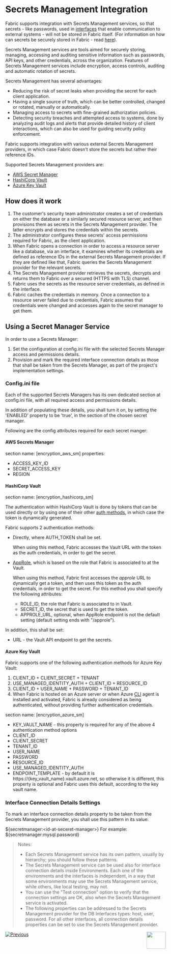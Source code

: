 # **Secrets Management Integration** 

Fabric supports integration with Secrets Management services, so that secrets - like passwords, used in [interfaces]("/articles/05_DB_interfaces/01_interfaces_overview.md") that enable communication to external systems - will not be stored in Fabric itself. (For information on how can secrets be securely stored in Fabric - read [here](/articles/26_fabric_security/04_fabric_interfaces_security.md)).

Secrets Management services are tools aimed for securely storing, managing, accessing and auditing sensitive information such as passwords, API keys, and other credentials, across the organization. Features of Secrets Management services include encryption, access controls, auditing and automatic rotation of secrets.

Secrets Management has several advantages: 

- Reducing the risk of secret leaks when providing the secret for each client application.
- Having a single source of truth, which can be better controlled, changed or rotated, manually or automatically.
- Managing access to secrets with fine-grained authorization policies.
- Detecting security breaches and attempted access to systems, done by analyzing audit logs and alerts that provide detailed history of client interactions, which can also be used for guiding security policy enforcement.

Fabric supports integration with various external Secrets Management providers, in which case Fabric doesn't store the secrets but rather their reference IDs. 

Supported Secrets Management providers are: 

- [AWS Secret Manager](https://aws.amazon.com/secrets-manager/)
- [HashiCorp Vault](https://www.hashicorp.com/products/vault/secrets-management)
- [Azure Key Vault](https://azure.microsoft.com/en-us/products/key-vault/)



## How does it work

1. The customer's security team administrator creates a set of credentials on either the database or a similarly secured resource server, and then provisions them as secrets in the Secrets Management provider. The latter encrypts and stores the credentials within the secrets.
2. The administrator configures these secrets' access permissions required for Fabric, as the client application.
3. When Fabric opens a connection in order to access a resource server like a database, via an interface, it examines whether its credentials are defined as reference IDs in the external Secrets Management provider. If they are defined like that, Fabric queries the Secrets Management provider for the relevant secrets. 
4. The Secrets Management provider retrieves the secrets, decrypts and returns them to Fabric over a secured (HTTPS with TLS) channel.
5. Fabric uses the secrets as the resource server credentials, as defined in the interface.
6. Fabric caches the credentials in memory. Once a connection to a resource server failed due to credentials, Fabric assumes that credentials were changed and accesses again to the secret manager to get them.



## Using a Secret Manager Service

In order to use a Secrets Manager:

1. Set the configuration at config.ini file with the selected Secrets Manager access and permissions details.
2. Provision and mark the required interface connection details as those that shall be taken from the Secrets Manager, as part of the project's implementation settings.

### Config.ini file

Each of the supported Secrets Managers has its own dedicated section at config.ini file, with all required access and permissions details.

In addition of populating these details, you shall turn it on, by setting the 'ENABLED' property to be 'true', in the section of the chosen secret manager.

Following are the config attributes required for each secret manger:

#### AWS Secrets Manager

section name: [encryption_aws_sm]
properties:

* ACCESS_KEY_ID
* SECRET_ACCESS_KEY
* REGION



#### HashiCorp Vault

section name: [encryption_hashicorp_sm]

The authentication within HashiCorp Vault is done by tokens that can be used directly or by using one of their other [auth methods](https://developer.hashicorp.com/vault/docs/concepts/auth), in which case the token is dynamically generated.

Fabric supports 2 authentication methods:

* Directly, where AUTH_TOKEN shall be set.

  When using this method, Fabric accesses the Vault URL with the token as the auth credentials, in order to get the secret.

* [AppRole](https://developer.hashicorp.com/vault/docs/auth/approle), which is based on the role that Fabric is associated to at the Vault.

  When using this method, Fabric first accesses the *approle* URL to dynamically get a token, and then uses this token as the auth credentials, in order to get the secret. For this method you shall specify the following attributes:

  * ROLE_ID, the role that Fabric is associated to in Vault.
  * SECRET_ID, the secret that is used to get the token.
  * APPROLE_URL, optional, when AppRole endpoint is not the default setting (default setting ends with "/approle").

  

In addition, this shall be set:

* URL - the Vault API endpoint to get the secrets.



#### Azure Key Vault

Fabric supports one of the following authentication methods for Azure Key Vault:

 1. CLIENT_ID + CLIENT_SECRET + TENANT
 2. USE_MANAGED_IDENTITY_AUTH + CLIENT_ID + RESOURCE_ID 
 3. CLIENT_ID + USER_NAME + PASSWORD + TENANT_ID
 4. When Fabric is hosted on an Azure server or when Azure [CLI](https://learn.microsoft.com/en-us/cli/azure/) agent is installed and activated, Fabric is already considered as being authenticated, without providing further authentication credentials.

section name: [encryption_azure_sm]

- KEY_VAULT_NAME - this property is required for any of the above 4 authentication method options
- CLIENT_ID
- CLIENT_SECRET
- TENANT_ID
- USER_NAME
- PASSWORD
- RESOURCE_ID
- USE_MANAGED_IDENTITY_AUTH
- ENDPOINT_TEMPLATE - by default it is https://{key_vault_name}.vault.azure.net, so otherwise it is different, this property is optional and Fabric uses this default, according to the key vault name.



### Interface Connection Details Settings

To mark an interface connection details property to be taken from the Secrets Management provider, you shall use this pattern in its value:

${secretmanager:\<id-at-seceret-manager\>}
For example: ${secretmanager:mysql.password}

> Notes: 
>
> * Each Secrets Management service has its own pattern, usually by hierarchy; you should follow these patterns. 
> * The Secrets Management service can be used also for interface connection details inside Environments. Each one of the environments and the interfaces is independent, in a way that some environments may use the Secrets Management service, while others, like local testing, may not. 
> * You can use the "Test connection" option to verify that the connection settings are OK, also when the Secrets Management service is activated.
> * The following properties can be addressed to the Secrets Management provider for the DB Interfaces types: host, user, password. For all other interfaces, all connection details properties can be set to use the Secrets Management provider.  





[![Previous](/articles/images/Previous.png)](/articles/26_fabric_security/04_fabric_interfaces_security.md)[<img align="right" width="60" height="54" src="/articles/images/Next.png">](/articles/26_fabric_security/05_fabric_webservices_security.md)
